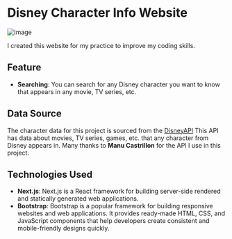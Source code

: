 # Disney Character Info Website

![image](https://github.com/newweww/portfolio/assets/154038750/3694bd9a-7ed0-4a9e-b9d6-49785df2fc18)

I created this website for my practice to improve my coding skills.

## Feature
* **Searching**: You can search for any Disney character you want to know that appears in any movie, TV series, etc.

## Data Source
The character data for this project is sourced from the [DisneyAPI](https://disneyapi.dev/about/) This API has data about movies, TV series, games, etc. that any character from Disney appears in. Many thanks to **Manu Castrillon** for the API I use in this project.

## Technologies Used
* **Next.js**: Next.js is a React framework for building server-side rendered and statically generated web applications.
* **Bootstrap**: Bootstrap is a popular framework for building responsive websites and web applications. It provides ready-made HTML, CSS, and JavaScript components that help developers create consistent and mobile-friendly designs quickly.
